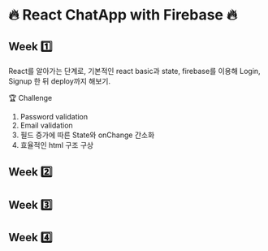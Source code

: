# 🔥 React ChatApp with Firebase 🔥

## Week 1️⃣

React를 알아가는 단계로, 기본적인 react basic과 state, firebase를 이용해 Login, Signup 한 뒤 deploy까지 해보기.

🏆 Challenge

1. Password validation
2. Email validation
3. 필드 증가에 따른 State와 onChange 간소화
4. 효율적인 html 구조 구상

## Week 2️⃣

## Week 3️⃣

## Week 4️⃣
